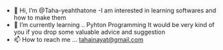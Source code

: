 - 👋 Hi, I’m @Taha-yeahthatone
-I am interested in learning softwares and how to make them
- 🌱 I’m currently learning .. Pyhton Programming 
It would be very kind of you if you drop some valuable advice and suggestion 
- 📫 How to reach me ... tahainayat@gmail.com 

<!---
Taha-yeahthatone/Taha-yeahthatone is a ✨ special ✨ repository because its `README.md` (this file) appears on your GitHub profile.
You can click the Preview link to take a look at your changes.
--->

